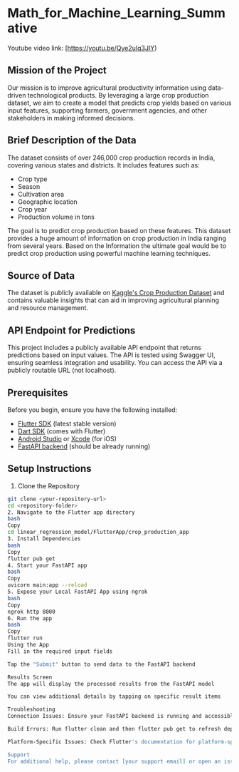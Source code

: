 # Math_for_Machine_Learning_Summative

Youtube video link: [https://youtu.be/Qye2uIq3JIY)

## Mission of the Project
Our mission is to improve agricultural productivity information using data-driven technological products. By leveraging a large crop production dataset, we aim to create a model that predicts crop yields based on various input features, supporting farmers, government agencies, and other stakeholders in making informed decisions.

## Brief Description of the Data
The dataset consists of over 246,000 crop production records in India, covering various states and districts. It includes features such as:
- Crop type
- Season
- Cultivation area
- Geographic location
- Crop year
- Production volume in tons

The goal is to predict crop production based on these features. This dataset provides a huge amount of information on crop production in India ranging from several years. Based on the Information the ultimate goal would be to predict crop production using powerful machine learning techniques.

## Source of Data
The dataset is publicly available on [Kaggle's Crop Production Dataset](https://www.kaggle.com/datasets/abhinand05/crop-production-in-india) and contains valuable insights that can aid in improving agricultural planning and resource management.

## API Endpoint for Predictions
This project includes a publicly available API endpoint that returns predictions based on input values. The API is tested using Swagger UI, ensuring seamless integration and usability. You can access the API via a publicly routable URL (not localhost).

## Prerequisites

Before you begin, ensure you have the following installed:
- [Flutter SDK](https://flutter.dev/docs/get-started/install) (latest stable version)
- [Dart SDK](https://dart.dev/get-dart) (comes with Flutter)
- [Android Studio](https://developer.android.com/studio) or [Xcode](https://developer.apple.com/xcode/) (for iOS)
- [FastAPI backend](https://fastapi.tiangolo.com/) (should be already running)

## Setup Instructions

1. Clone the Repository
```bash
git clone <your-repository-url>
cd <repository-folder>
2. Navigate to the Flutter app directory
bash
Copy
cd linear_regression_model/FlutterApp/crop_production_app
3. Install Dependencies
bash
Copy
flutter pub get
4. Start your FastAPI app
bash
Copy
uvicorn main:app --reload
5. Expose your Local FastAPI App using ngrok
bash
Copy
ngrok http 8000
6. Run the app
bash
Copy
flutter run
Using the App
Fill in the required input fields

Tap the "Submit" button to send data to the FastAPI backend

Results Screen
The app will display the processed results from the FastAPI model

You can view additional details by tapping on specific result items

Troubleshooting
Connection Issues: Ensure your FastAPI backend is running and accessible

Build Errors: Run flutter clean and then flutter pub get to refresh dependencies

Platform-Specific Issues: Check Flutter's documentation for platform-specific setup

Support
For additional help, please contact [your support email] or open an issue in the repository.


